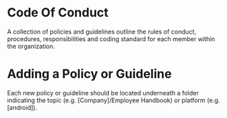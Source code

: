 # Code Of Conduct
A collection of policies and guidelines outline the rules of conduct, procedures, responsibilities and coding standard for each member within the organization.

# Adding a Policy or Guideline
Each new policy or guideline should be located underneath a folder indicating the topic (e.g. [Company]/Employee Handbook) or platform (e.g. [android]). 
